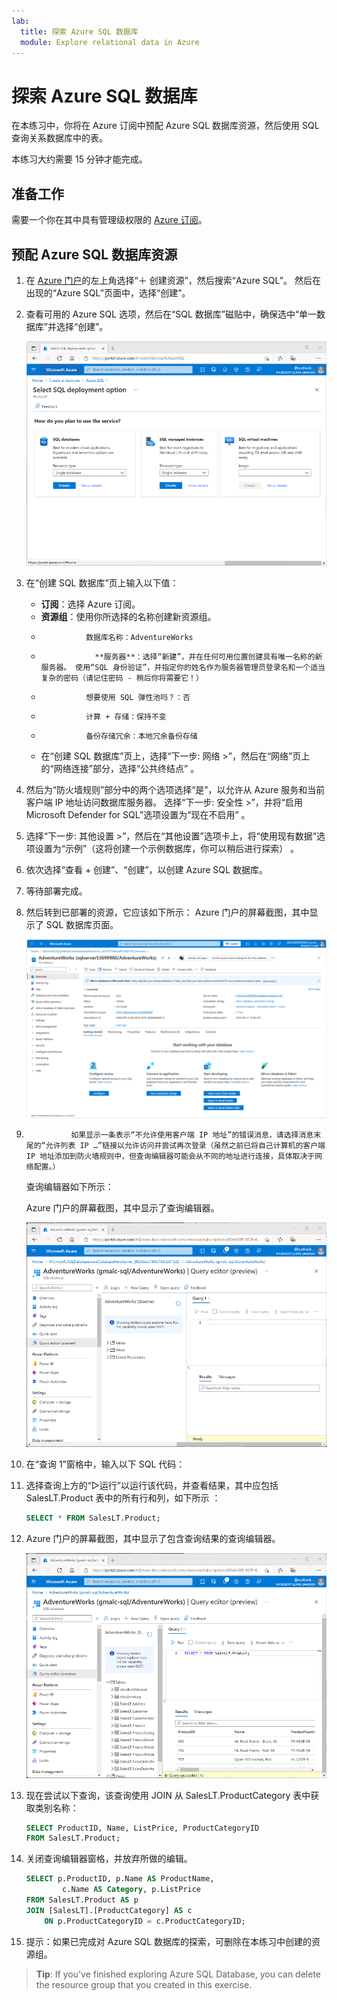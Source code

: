 ```yaml
---
lab:
  title: 探索 Azure SQL 数据库
  module: Explore relational data in Azure
---
```


# <a name="explore-azure-sql-database"></a>探索 Azure SQL 数据库

在本练习中，你将在 Azure 订阅中预配 Azure SQL 数据库资源，然后使用 SQL 查询关系数据库中的表。

本练习大约需要 15 分钟才能完成。

## <a name="before-you-start"></a>准备工作

需要一个你在其中具有管理级权限的 [Azure 订阅](https://azure.microsoft.com/free)。

## <a name="provision-an-azure-sql-database-resource"></a>预配 Azure SQL 数据库资源

1. 在 [Azure 门户](https://portal.azure.com?azure-portal=true)的左上角选择“&#65291; 创建资源”，然后搜索“Azure SQL”。 然后在出现的“Azure SQL”页面中，选择“创建”。

1. 查看可用的 Azure SQL 选项，然后在“SQL 数据库”磁贴中，确保选中“单一数据库”并选择“创建”。

    ![Azure 门户的屏幕截图，其中显示了 Azure SQL 页面。](images//azure-sql-portal.png)

1. 在“创建 SQL 数据库”页上输入以下值：
    - **订阅**：选择 Azure 订阅。
    - **资源组**：使用你所选择的名称创建新资源组。
    -               数据库名称：AdventureWorks
    -                 **服务器**：选择“新建”，并在任何可用位置创建具有唯一名称的新服务器。 使用“SQL 身份验证”，并指定你的姓名作为服务器管理员登录名和一个适当复杂的密码（请记住密码 - 稍后你将需要它！）
    -               想要使用 SQL 弹性池吗？：否
    -               计算 + 存储：保持不变
    -               备份存储冗余：本地冗余备份存储
    - 在“创建 SQL 数据库”页上，选择“下一步: 网络 >”，然后在“网络”页上的“网络连接”部分，选择“公共终结点”    。

1. 然后为“防火墙规则”部分中的两个选项选择“是”，以允许从 Azure 服务和当前客户端 IP 地址访问数据库服务器。 选择“下一步: 安全性 >”，并将“启用 Microsoft Defender for SQL”选项设置为“现在不启用”  。

1. 选择“下一步: 其他设置 >”，然后在“其他设置”选项卡上，将“使用现有数据”选项设置为“示例”（这将创建一个示例数据库，你可以稍后进行探索）   。

1. 依次选择“查看 + 创建”、“创建”，以创建 Azure SQL 数据库。

1. 等待部署完成。

1. 然后转到已部署的资源，它应该如下所示： Azure 门户的屏幕截图，其中显示了 SQL 数据库页面。

    ![在页面左侧的窗格中，选择“查询编辑器(预览版)”，然后使用为服务器指定的管理员登录名和密码登录。](images//sql-database-portal.png)

1.               如果显示一条表示“不允许使用客户端 IP 地址”的错误消息，请选择消息末尾的“允许列表 IP …”链接以允许访问并尝试再次登录（虽然之前已将自己计算机的客户端 IP 地址添加到防火墙规则中，但查询编辑器可能会从不同的地址进行连接，具体取决于网络配置。）
    
    查询编辑器如下所示：
    
    Azure 门户的屏幕截图，其中显示了查询编辑器。
    
    ![展开 Tables 文件夹，查看数据库中的表。](images//query-editor.png)

1. 在“查询 1”窗格中，输入以下 SQL 代码：

1. 选择查询上方的“&#9655;运行”以运行该代码，并查看结果，其中应包括 SalesLT.Product 表中的所有行和列，如下所示 ：

    ```sql
    SELECT * FROM SalesLT.Product;
    ```

1. Azure 门户的屏幕截图，其中显示了包含查询结果的查询编辑器。

    ![将 SELECT 语句替换为以下代码，然后选择“&#9655; 运行”以运行新查询并查看结果（其中仅包括 ProductID、Name、ListPrice、ProductCategoryID 列）    ：](images//sql-query-results.png)

1. 现在尝试以下查询，该查询使用 JOIN 从 SalesLT.ProductCategory 表中获取类别名称：

    ```sql
    SELECT ProductID, Name, ListPrice, ProductCategoryID
    FROM SalesLT.Product;
    ```

1. 关闭查询编辑器窗格，并放弃所做的编辑。

    ```sql
    SELECT p.ProductID, p.Name AS ProductName,
            c.Name AS Category, p.ListPrice
    FROM SalesLT.Product AS p
    JOIN [SalesLT].[ProductCategory] AS c
        ON p.ProductCategoryID = c.ProductCategoryID;
    ```

1. 提示：如果已完成对 Azure SQL 数据库的探索，可删除在本练习中创建的资源组。

> <bpt id="p1">**</bpt>Tip<ept id="p1">**</ept>: If you've finished exploring Azure SQL Database, you can delete the resource group that you created in this exercise.
